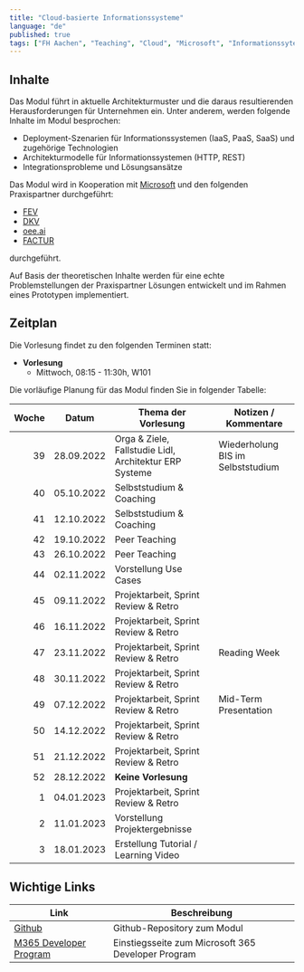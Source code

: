 ```yaml
---
title: "Cloud-basierte Informationssysteme"
language: "de"
published: true
tags: ["FH Aachen", "Teaching", "Cloud", "Microsoft", "Informationssyteme"]
---
```


## Inhalte

Das Modul führt in aktuelle Architekturmuster und die daraus resultierenden
Herausforderungen für Unternehmen ein. Unter anderem, werden folgende
Inhalte im Modul besprochen:

- Deployment-Szenarien für Informationssystemen (IaaS, PaaS, SaaS) und
  zugehörige Technologien
- Architekturmodelle für Informationssystemen (HTTP, REST)
- Integrationsprobleme und Lösungsansätze

Das Modul wird in Kooperation mit [Microsoft](https://microsoft.com)
und den folgenden Praxispartner durchgeführt:

- [FEV](https://www.fev.com)
- [DKV](https://www.dkv-mobility.com)
- [oee.ai](https://oee.ai)
- [FACTUR](https://www.factur.de/)

durchgeführt.

Auf Basis der theoretischen Inhalte werden für eine echte Problemstellungen der Praxispartner Lösungen
entwickelt und im Rahmen eines Prototypen implementiert.

## Zeitplan

Die Vorlesung findet zu den folgenden Terminen statt:

- **Vorlesung**
  - Mittwoch, 08:15 - 11:30h, W101

Die vorläufige Planung für das Modul finden Sie in folgender Tabelle:

| Woche | Datum      | Thema der Vorlesung                                    | Notizen / Kommentare              |
| ----: | ---------- | ------------------------------------------------------ | --------------------------------- |
|    39 | 28.09.2022 | Orga & Ziele, Fallstudie Lidl, Architektur ERP Systeme | Wiederholung BIS im Selbststudium |
|    40 | 05.10.2022 | Selbststudium & Coaching                               |
|    41 | 12.10.2022 | Selbststudium & Coaching                               |
|    42 | 19.10.2022 | Peer Teaching                                          |
|    43 | 26.10.2022 | Peer Teaching                                          |
|    44 | 02.11.2022 | Vorstellung Use Cases                                  |
|    45 | 09.11.2022 | Projektarbeit, Sprint Review & Retro                   |
|    46 | 16.11.2022 | Projektarbeit, Sprint Review & Retro                   |
|    47 | 23.11.2022 | Projektarbeit, Sprint Review & Retro                   | Reading Week                      |
|    48 | 30.11.2022 | Projektarbeit, Sprint Review & Retro                   |
|    49 | 07.12.2022 | Projektarbeit, Sprint Review & Retro                   | Mid-Term Presentation             |
|    50 | 14.12.2022 | Projektarbeit, Sprint Review & Retro                   |
|    51 | 21.12.2022 | Projektarbeit, Sprint Review & Retro                   |
|    52 | 28.12.2022 | **Keine Vorlesung**                                    |
|     1 | 04.01.2023 | Projektarbeit, Sprint Review & Retro                   |
|     2 | 11.01.2023 | Vorstellung Projektergebnisse                          |
|     3 | 18.01.2023 | Erstellung Tutorial / Learning Video                   |

## Wichtige Links

| Link                                                                                      | Beschreibung                                       |
| ----------------------------------------------------------------------------------------- | -------------------------------------------------- |
| [Github](https://github.com/ceedee666/cloud_based_is)                                     | Github-Repository zum Modul                        |
| [M365 Developer Program](https://developer.microsoft.com/en-us/microsoft-365/dev-program) | Einstiegsseite zum Microsoft 365 Developer Program |
